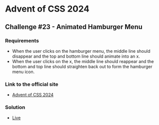 # Advent of CSS 2024 
  
## Challenge #23 - Animated Hamburger Menu

### Requirements
- When the user clicks on the hamburger menu, the middle line should disappear and the top and bottom line should animate into an x.
- When the user clicks on the x, the middle line should reappear and the bottom and top line should straighten back out to form the hamburger menu icon.

### Link to the official site
- [Advent of CSS 2024](https://store.selfteach.me/advent-of-css-2024)

### Solution
- [Live](https://ivobul.github.io/animated-hamburger-menu/)
